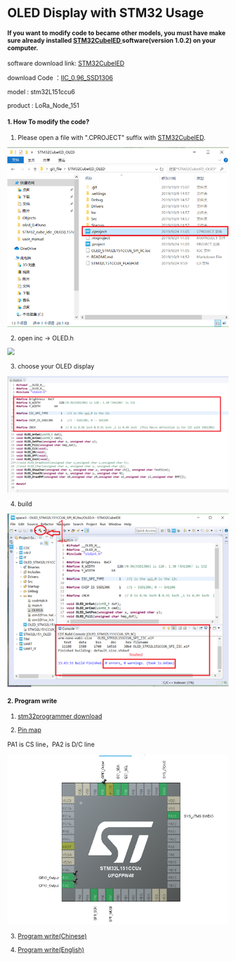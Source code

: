 # OLED Display with STM32 Usage

####  If you want to modify code to became other models, you must have make sure already installed [STM32CubeIED ](https://www.stmcu.com.cn/Index/search?search_keywords=ide)software(version 1.0.2) on your computer.

software download link: [STM32CubeIED ](https://www.stmcu.com.cn/Index/search?search_keywords=ide)

download Code ：[IIC_0.96_SSD1306](https://github.com/15883893721/STM32CubeIED_OLED)

model : stm32L151ccu6  

product : LoRa_Node_151

#### 1. How To modify the code?

1) Please open a file with ".CPROJECT" suffix with [STM32CubeIED](https://www.stmcu.com.cn/Index/search?search_keywords=ide).

<img src="img/stm32_oled_picture/1.PNG">

2) open inc -> OLED.h

<img src="img/stm32_oled_picture/.PNG">

3) choose your OLED display

<img src="img/stm32_oled_picture/3.PNG">

4) build



<img src="/img/stm32_oled_picture/4.PNG">

#### 2. Program write

1) [stm32programmer download](https://www.st.com/zh/development-tools/stm32cubeprog.html)

2)  [Pin map](https://docs.heltec.cn/download/LoRa_Node_151.pdf)

PA1 is CS line，PA2 is D/C line

<img src="img/stm32_oled_picture/10.PNG">





3) [Program write(Chinese)](https://docs.heltec.cn/#/zh_CN/user_manual/how_to_download_firmware_into_lora_node_151)

4) [Program write(English)](https://docs.heltec.cn/#/en/user_manual/how_to_download_firmware_into_lora_node_151)
